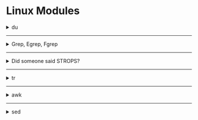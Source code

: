 # Linux Modules


<details>
   <summary>du</summary>

   ## ``du``

> إن أمر du (اختصار لـ disk usage) بيستخدم علشان تعرف حجم الملفات والمجلدات اللي موجودة على القرص.

> لو شغلت du <directory> ببساطة، هيعرضلك حجم كل مجلد موجود جوه المسار اللي انت حددته، لكن مش هيعرض الملفات الفردية، فقط المجلدات.

> الحجم الافتراضي اللي بيظهر بيكون بالكيلوبايت (KB).

Flag | وظيفته
-----|----------------
-a | يعرض الملفات كمان مش بس المجلدات.
-h | يعرض الأحجام بطريقة سهلة للقراءة (B, KB, MB, GB).
-c | يعرض الحجم الإجمالي في الآخر.
-d <number> | يتحكم في مستوى العمق اللي تحب تشوفه (مثلاً -d 2 يوقف عند المستوى التاني).
--time | يعرض آخر تاريخ تعديل مع النتائج.



---

أمثلة أوضحتها:

du -a /home/ ➔ يعرض كل الملفات والمجلدات داخل /home/ بحجم كل واحد.

استخدام grep مع du لتصفية النتائج، زي:

```
du -a /home/ | grep user
```
➔ ده هيعرضلك الملفات أو المجلدات اللي أسمها فيه كلمة "user".

وفي الآخر قلت:

إن ممكن تستخدم du --time -d 1 . كبديل لـ ls لعرض المجلدات بتعديلها الأخير وحجمها.

بس أمر du مش هيوريك مين صاحب الملف (الـ owner)، وللغاية دي ممكن تستخدم أمر stat، وصيغته ببساطة:

```
stat <filename>
```


</details>




------------------------------------------------------------------------------------------------------------------------------------





<details>
   <summary>Grep, Egrep, Fgrep</summary>

   

   `grep` هو أداة بتدور على نص داخل فايلات.
لما تلاقي السطر اللي فيه النص، بتطبعه كله على الشاشة.

🔹 مثال بسيط:

```
grep "hello" file.txt
```
ده بيدور على كلمة hello جوه file.txt.

## 📚 تاني حاجة: الفرق بين grep و egrep و fgrep
- > grep: بحث عادي أو باستخدام Regular Expressions بسيطة.

- > egrep: بحث باستخدام Regular Expressions متقدمة (OR, ()، إلخ).

- > fgrep: بحث عن نص حرفيًا من غير تفسير رموز الـ regex.

📌 بدل ما تستخدم egrep وfgrep لوحدهم، تقدر تستخدم:

`grep -E` بدل `egrep`

`grep -F` بدل `fgrep`

📚 تالت حاجة: أهم الفلاجات (flags) اللي لازم تحفظها


الفلاج | وظيفته  | مثال عملي
---|------------------------|------------------
-R | يبحث في كل الفولدرات اللي جوا مجلد. | grep -R "error" /var/log/
-h | يخفي اسم الفايل من النتائج. | grep -h "root" /etc/*
-c | يطلع عدد مرات ظهور الكلمة مش السطور. | grep -c "test" file.txt
-i | يتجاهل الفرق بين الحروف الكبيرة والصغيرة. | grep -i "admin" users.txt
-l | يطبع بس اسم الفايل اللي فيه الكلمة. | grep -l "password" *.txt
-n | يظهرلك رقم السطر مع النص. | grep -n "404" server.log
-v | يطبع السطور اللي مفيهاش الكلمة اللي بتدور عليها. | grep -v "success" report.txt
-E | يسمحلك تستخدم Extended Regular Expressions. | `grep -E "cat
-e | تستخدمه لو عايز تدور على أكتر من كلمة في بحث واحد. | grep -e "apple" -e "banana" fruits.txt





---


📚 الفرق بين `-e` و `-E` ببساطة:
`-e`:

لما تحب تدور على كذا كلمة أو كذا نمط، كل كلمة بتكتبها مع `-e`.

مثال:

```
grep -e "python" -e "java" languages.txt
```
هنا بيدور على "python" و"java".

`-E`:

تستخدمه لما تكتب Regular Expression وحدة فيها كل الكلمات مع بعض باستخدام OR |.

مثال:

```
grep -E "python|java" languages.txt
```
نفس الفكرة، بس بتكتبهم كلهم جملة واحدة.

📚 الفرق بين BRE و ERE
BRE (Basic Regular Expressions):

بسيط، بيدور على كلمة أو نمط بسيط.

مثال:

```
grep "car" file.txt
```

ERE (Extended Regular Expressions):

متقدم، تقدر تستخدم OR |, مجموعات (), اختيارات أكتر.

مثال:

```
grep -E "(car|bike|bus)" file.txt
```



---

fgrep = بتبحث عن نص ثابت بالظبط من غير ما تعتبره Regular Expression.

يعني لو النص اللي بتدور عليه فيه رموز زي * أو . أو |، fgrep هيعتبرهم كلام عادي مش أوامر خاصة.

📚 مثال عملي على fgrep:
نفترض عندك فايل فيه الكلام ده:

```
hello*
world.
hi|there
```

لو استخدمت grep عادي مثلا:


```
grep "hello*" file.txt
```

هيتعامل مع * إنه Regular Expression (يعني بيبحث على "hell" وبعدها أي عدد من "o").

لكن لو استخدمت fgrep:

```
fgrep "hello*" file.txt
```
هيدور على الكلمة hello* حرفيًا زي ماهي، بالنجمة كمان.

📚 ملحوظة صغيرة:
لو انت بتستخدم grep -F بدل fgrep (لأن fgrep خلاص مع التحديثات الحديثة بقت قديمة شوية)، النتيجة نفس الشيء.

يعني ده كمان هيشتغل:

```
grep -F "hello*" file.txt
```
📚 تلخيص fgrep:


الفكرة | التفسير
------|--------
الغرض الأساسي | البحث عن نص ثابت بدون التعامل مع الرموز كأنها regex
تستخدم لما | تبقى عايز تدور على نص فيه رموز خاصة وتعتبرها عادية





--------


الرمز | grep العادية (BRE) | grep -E (ERE)
-------|------------------|-------
*| ✅ مدعوم | ✅ مدعوم
`| `| ❌ مش مدعوم
() | ❌ مش مدعوم | ✅ مدعوم
+| ❌ مش مدعوم | ✅ مدعوم
? | ❌ مش مدعوم | ✅ مدعوم
   
</details>





----------------------------------------------------------------------------------------------------------








<details>
   <summary>Did someone said STROPS?</summary>

📚 الموضوع بيتكلم عن:
إننا هندخل دلوقتي على التعامل مع النصوص (String Manipulations) في لينكس.

وبيقولك إن الموضوع ده مهم جدًا، ومع ذلك ناس كتير بتتجاهله في الكورسات أو الشروحات.

هو بيأكدلك إن قوة لينكس الحقيقية بتبان لما تعرف تتحكم في النصوص وتقطعها وتعدل عليها براحتك باستخدام أوامر التيرمنال.

📚 بيدي أمثلة لطيفة:
زي ما في البرمجة بتستخدم indexing أو slicing (زي بايثون)، هنا في لينكس بنستخدم أوامر لنتعامل مع النصوص بنفس الفكرة تقريبًا.

وفكرة إنه تقدر تحدد حتى حرف واحد بس من ملف ضخم كله بيانات!

📚 الأدوات اللي هنستخدمها:
أوامر قوية وأساسية للتحكم بالنصوص:

tr

awk

sed

xargs

وكمان أدوات إضافية مهم تتعرف عليها:

sort

uniq

🎯 الخلاصة:
إحنا داخلين على جزء بيتكلم عن كيف تتلاعب بالنصوص باستخدام أوامر قوية في لينكس زي tr, awk, sed, الخ... واللي هيخليك تتحكم في الداتا زي المحترفين. 🔥
   
</details>







------------------------------------------------------------------------------------------------------------------------------------









<details>
   <summary>tr</summary>

   📚 الموضوع بيتكلم عن:
أمر tr في لينكس
(اختصار لـ "translate" أو "transform")
بيساعدك تعمل شغل سريع جدًا على النصوص زي:

تحويل الحروف الكبيرة لصغيرة والعكس.

استبدال حروف معينة بحروف تانية.

حذف حروف معينة من النص.

التحكم في مجموعات من الحروف بسهولة.

📚 الصيغة العامة بتاعة الأمر:
```
tr [flags] [source_set] [destination_set]
```

[source_set]: الحروف اللي انت عايز تغيرها أو تشتغل عليها.

[destination_set]: الحروف اللي انت عايز تحطها مكان الـ source.

📚 الفلاجز المهمة (الخيارات):


   الفلاج | المعنى بالعربي | شرح
   -----------------------------|---------------|---------------
-d | delete | يحذف مجموعة حروف معينة.
-t | truncate | يعمل تطويل أو تقصير لما بين السورس والدستنيشن.
-s | squeeze | لو فيه تكرار حروف، يضغطهم حرف واحد.
-c | complement | يعمل عكس اللي انت مختاره، يعني يشتغل على كل حاجة غير السورس اللي حددته.



📚 أهم نقطة:
tr بيشتغل على مجموعات حروف (sets)، مش على كلمات كاملة أو نصوص كبيرة.

يعني لازم تحددله مجموعة أحرف، وهو يشتغل عليها.

📚 أمثلة عملية:
✅ تحويل الأحرف الصغيرة لكبيرة:

```
cat file.txt | tr '[:lower:]' '[:upper:]'
```
[:lower:] يعني كل الحروف الصغيرة.

[:upper:] يعني كل الحروف الكبيرة.

✅ مسح كل الأرقام مثلاً:

```
cat file.txt | tr -d '0-9'
```
يشيل كل الأرقام من النص.

✅ ضغط الحروف المكررة:

لو عندك فايل فيه حروف مكررة زي:

```
aaabbbbcc
```
وتعمل:

```
cat file.txt | tr -s 'a-z'
```
هيضغط التكرار، ويخلي الحروف المتكررة مرة واحدة بس.

✅ عكس التحديد (complement):

مثلاً، انت عايز تحذف كل حاجة ماعدا الأرقام:

```
cat file.txt | tr -cd '0-9'
```
-c معناه خليك عكس المجموعة اللي حددتها.

-d يعني احذفهم.

يبقى كده بتحذف كل حاجة ماعدا الأرقام.

🎯 الخلاصة:
أمر tr خفيف وسريع ومهم جدًا لو عايز تتعامل مع نصوص سريعة في لينكس: حذف — تعديل — استبدال — ضغط.


   
</details>







---------------------------------------------------------------------------------------------------------------






<details>
   <summary>awk</summary>

أمر awk في لينكس
(واللي هو بالمناسبة لغة برمجة خفيفة كمان مش بس أمر)، وبيعتبره الكاتب أداة خارقة شبه سلاح الـ AWP في لعبة CSGO 🔥.

📚 يعني ايه AWK؟
awk هو لغة خفيفة لمعالجة البيانات وعمل تقارير.

مش محتاج تكتبه وتعمله compile.

تقدر تستخدم فيه متغيرات، دوال رياضية، دوال نصوص، شروط منطقية... الخ.

📚 ملاحظة جانبية:
رغم إن awk قوي جدًا، ده مش معناه إنك تستغني عن أدوات تانية زي sed أو xargs لأن أحيانًا أوامر awk بتبقى طويلة شوية في الكتابة مقارنة بالأدوات دي.

📚 الصيغة العامة بتاعة awk:
```
awk [flags] 'أوامر أو شروط' [اسم الملف]
```
تقدر كمان تدخل بيانات لـ awk عن طريق الـ pipe.

ولو عندك سكريبت awk مكتوب، تشغله بـ -f:

```
awk -f script.awk input.txt
```
📚 استخدام awk
✅ طباعة ملف عادي:

```
awk '{print}' file.txt
```
بيطبع كل سطر.

✅ البحث عن كلمة معينة:

```
awk '/ctf/' file.txt
```
بيطبع الأسطر اللي فيها كلمة ctf.

📚 متغيرات مدمجة في awk:

المتغير | معناه | شرح
------------|--------------|---------------
$1, $2, ... | الحقول | كل كلمة مفصولة بمسافة تعتبر حقل.
$0 | السطر كله | بيرمز للسطر بالكامل.
NR | عدد الأسطر | رقم السطر الحالي (زي عداد).
FS | الفاصل بين الحقول | إفتراضيًا مسافة، بس تقدر تغيره.
RS | الفاصل بين الأسطر | إفتراضيًا \n، بس تقدر تغيره.
OFS | فاصل الحقول لما تطبع | يعني إنت لما تطبع أكتر من حقل، تحط ايه بينهم.
ORS | فاصل الأسطر لما تطبع | زي نهاية كل سطر جديد.




📚 مثال عملي:
✅ طباعة أول وتالت كلمة من كل سطر:

```
awk '{print $1, $3}' file.txt
```
(لو حابب تغير الفاصل بين الكلمات مثلاً تحط كومة بدل المسافة)

✅ تغيير الفاصل بين الحقول:

```
awk 'BEGIN{FS=":"} {print $1,$2}' file.txt
```
(هنا اعتبر أن الفاصل بين الحقول هو : بدل المسافة)

✅ طباعة رقم السطر مع السطر نفسه:

```
awk '{print NR, $0}' file.txt
```
(هيطبع رقم السطر قبل كل سطر)

📚 شوية ملاحظات صغيرة:
خليك دايمًا تحط أوامرك بين {} في awk.

لما تبحث عن نص لازم تحطه بين single quotes 'pattern'.

لو هتستخدم double quotes " " لازم تهرب $ بعلامة \ علشان ما يتخبطش مع المتغيرات.

📚 أهم الفلاجز (flags):



الفلاج | وظيفته
-------|---------
-F | تحدد بيه الفاصل بين الحقول مباشرة.
-v | تمرر متغيرات جاهزة للسكريبت.
-f | تشغل سكريبت awk مكتوب.
-o | تحدد ملف تحفظ فيه الإخراج.




وأخيرًا، اسم AWK جه من أسامي مبرمجينه:
(Aho، Weinberger، Kernighan) ✨




---


``examples``

```
awk 'BEGIN{OFS=":"} {print $1, $4}' awk.txt
```
``output``
```
ippsec:34024
john:50024
thecybermentor:25923
liveoverflow:45345
nahamsec:12365
stok:1234
```
---


``examples``

```
awk 'BEGIN{ORS=", "} {print $1}' awk.txt
```
``output``
```
ippsec, john, thecybermentor, liveoverflow, nahamsec, stok,
```



</details>








---------------------------------------------------------------------------------------------------------------------------------------------






<details>
   <summary>sed</summary>

> sed هي أداة موجودة في أنظمة Linux/Unix بتستخدم للتعامل مع النصوص بشكل سريع وفعّال. تقدر تستخدمها عشان تعدل على النصوص في الملفات أو البيانات اللي بتمررها عن طريق الأوامر. الهدف منها هو إجراء تغييرات على النصوص سواء كان في ملف أو عبر الأنبوب (الـpipe).


`مثال بسيط:`
افترض إن عندك ملف نصي اسمه file.txt وده يحتوي على النص التالي:

```
john is a developer.
john loves coding.
john works at Google.
```

لو عايز تستبدل كل كلمة "john" بـ "JOHN" في هذا الملف، ممكن تستخدم الأمر ده:

```
sed 's/john/JOHN/g' file.txt
```

``النتيجه``

```
JOHN is a developer.
JOHN loves coding.
JOHN works at Google.
```

``لشرح البسيط للأمر:``

> `s`: دي تعني "substitute" أو "استبدال".
> `john`: ده النص اللي عايز تلاقيه.
> `JOHN`: ده النص اللي عايز تحط بداله.
> `g`: دي معناها إن التغيير يحصل في كل الأماكن (globally) مش أول مكان بس.

### بعض الأوامر الأخرى المفيدة في sed:

- > حذف الأسطر: لو عايز تحذف سطر يحتوي على كلمة معينة، ممكن تستخدم الأمر ده:


```
sed '/john/d' file.txt
```
لو الملف يحتوي على:

```
john is a developer.
mary is a designer.
john loves coding.
```

النتيجة هتكون:

```
mary is a designer.
```

- > طباعة الأسطر التي تحتوي على كلمة معينة: لو عايز تطبع فقط الأسطر اللي تحتوي على كلمة "john"، ممكن تستخدم:

```
sed -n '/john/p' file.txt
```

- > لتعامل مع نطاق من الأسطر: لو عايز تعمل تغيير على مجموعة معينة من الأسطر (مثلاً السطر 1 إلى السطر 3)، ممكن تستخدم:

```
sed '1,3s/john/JOHN/g' file.txt
```


- > /g: يعني إجراء التغيير على جميع التكرارات.

- > /i: يجعل البحث غير حساس لحالة الأحرف (أي أنه لا يفرق بين الأحرف الكبيرة والصغيرة).

- > /d: لحذف الأسطر التي تحتوي على النمط.

- > /p: لطباعة الأسطر المطابقة للنمط.

- > /1, /2,...: لتحديد أول، ثاني، ... التكرارات داخل السطر.





   
</details>






















